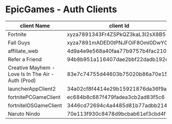 # EpicGames - Auth Clients

| client Name | client Id | client Secret |
| --- | --- | --- |
| Fortnite | xyza7891343Fr4ZSPkQZ3kaL3I2sX8B5 | F8BVRyHIqmct8cN9KSPbXsJszpiIZEYEFDiySxc1wuA |
| Fall Guys | xyza7891mADED0tPNJFOiF8OmI0DwY0J | 8w2sDwL5/GuUjeVbHZIxe1FAFwi+tuQI2msSCVIO+EA |
| affiliate_web | 4d9a4e9e568a40faa77b9757b4fac210 | - |
| Refer a Friend | 94b8b951a116407dae2bbf22dadb192e | - |
| Creative Mayhem - Love Is In The Air - Auth (Prod) | 83e7c74755d44603b75020b86a70e150 | - |
| launcherAppClient2 | 34a02cf8f4414e29b15921876da36f9a | daafbccc737745039dffe53d94fc76cf |
| fortnitePCGameClient | ec684b8c687f479fadea3cb2ad83f5c6 | e1f31c211f28413186262d37a13fc84d |
| fortniteIOSGameClient | 3446cd72694c4a4485d81b77adbb2141 | 9209d4a5e25a457fb9b07489d313b41a |
| Naruto Nindo | 70e113f930c8478d9bcbab61ef3cbd4f | --- |
